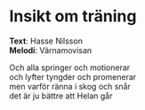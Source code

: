 # Insikt om träning

**Text**: Hasse Nilsson  
**Melodi**: Värnamovisan

Och alla springer och motionerar  
och lyfter tyngder och promenerar  
men varför ränna i skog och snår  
det är ju bättre att Helan går  
